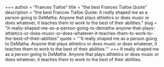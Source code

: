 +++
author = "Frances Tiafoe"
title = "the best Frances Tiafoe Quote"
description = "the best Frances Tiafoe Quote: It really shaped me as a person going to DeMatha. Anyone that plays athletics or does music or does whatever, it teaches them to work to the best of their abilities."
slug = "it-really-shaped-me-as-a-person-going-to-dematha-anyone-that-plays-athletics-or-does-music-or-does-whatever-it-teaches-them-to-work-to-the-best-of-their-abilities"
quote = '''It really shaped me as a person going to DeMatha. Anyone that plays athletics or does music or does whatever, it teaches them to work to the best of their abilities.'''
+++
It really shaped me as a person going to DeMatha. Anyone that plays athletics or does music or does whatever, it teaches them to work to the best of their abilities.
